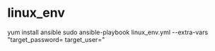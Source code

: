 # linux_env
yum install ansible
sudo ansible-playbook linux_env.yml --extra-vars "target_password=<pass> target_user=<user>"
